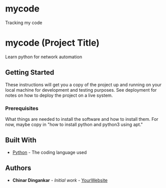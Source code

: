 # mycode
Tracking my code
# mycode (Project Title)

Learn python for network automation

## Getting Started

These instructions will get you a copy of the project up and running on your local machine
for development and testing purposes. See deployment for notes on how to deploy the project
on a live system.

### Prerequisites

What things are needed to install the software and how to install them. For now, maybe copy in
"how to install python and python3 using apt."

## Built With

* [Python](https://www.python.org/) - The coding language used

## Authors

* **Chinar Dingankar** - *Initial work* - [YourWebsite](https://example.com/)
